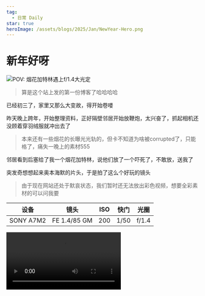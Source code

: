 ```yaml
---
tag:
  - 日常 Daily
star: true
heroImage: /assets/blogs/2025/Jan/NewYear-Hero.png
---
```


# 新年好呀


![POV: 烟花加特林遇上f/1.4大光定](/assets/blogs/2025/Jan/NewYear-Hero.png)

> 算是这个站上发的第一份博客了哈哈哈哈

已经初三了，家里又那么大变故，得开始卷喽

昨天晚上跨年，开始整理资料，正好隔壁邻居开始放鞭炮，太兴奋了，抓起相机还没顾着穿羽绒服就冲出去了

> 本来还有一些烟花的长曝光光轨的，但卡不知道为啥被corrupted了，只能格了，痛失一晚上的素材555

邻居看到后塞给了我一个烟花加特林，说他们放了一个吓死了，不敢放，送我了

突发奇想想起来奥本海默的片头，于是拍了这么个好玩的镜头

> 由于现在网站还处于默哀状态，我们暂时还无法放出彩色视频，想要全彩素材的可以问我要

<div class="center-container">

| 设备 | 镜头 | ISO | 快门 | 光圈 |
| - | - | - | - | - |
| SONY A7M2 | FE 1.4/85 GM | 200 | 1/50 | f/1.4 |


<video controls>
  <source src="/assets/blogs/2025/Jan/506_1735706415_raw.mp4" type="video/mp4">
</video>

</div>

